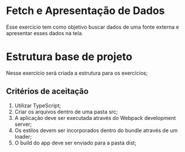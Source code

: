 # Fetch e Apresentação de Dados

Esse exercício tem como objetivo buscar dados de uma fonte externa e apresentar esses dados na tela.

# Estrutura base de projeto

Nesse exercício será criada a estrutura para os exercícios;

## Critérios de aceitação

1. Utilizar TypeScript;
2. Criar os arquivos dentro de uma pasta src;
3. A aplicação deve ser executada através do Webpack development server;
4. Os estilos devem ser incorporados dentro do bundle através de um loader;
5. O build do app deve ser enviado para a pasta dist;



